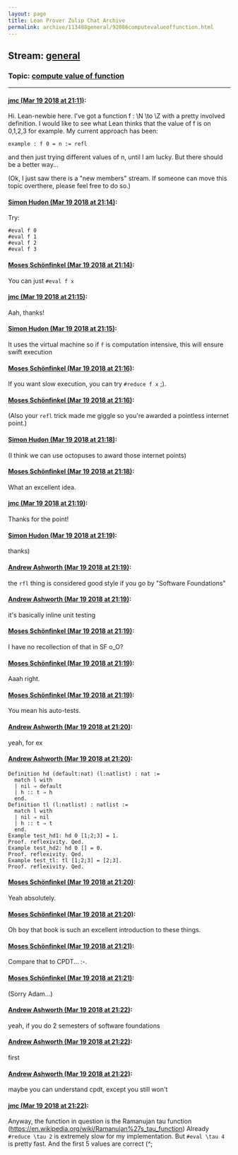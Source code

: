 ```yaml
---
layout: page
title: Lean Prover Zulip Chat Archive 
permalink: archive/113488general/92086computevalueoffunction.html
---
```


## Stream: [general](index.html)
### Topic: [compute value of function](92086computevalueoffunction.html)

---

#### [jmc (Mar 19 2018 at 21:11)](https://leanprover.zulipchat.com/#narrow/stream/113488-general/topic/compute%20value%20of%20function/near/123932056):
Hi. Lean-newbie here. I've got a function f : \N \to \Z with a pretty involved definition. I would like to see what Lean thinks that the value of f is on 0,1,2,3 for example.
My current approach has been:
```lean
example : f 0 = n := refl
```
and then just trying different values of n, until I am lucky. But there should be a better way...

(Ok, I just saw there is a "new members" stream. If someone can move this topic overthere, please feel free to do so.)

#### [Simon Hudon (Mar 19 2018 at 21:14)](https://leanprover.zulipchat.com/#narrow/stream/113488-general/topic/compute%20value%20of%20function/near/123932203):
Try:

```lean
#eval f 0
#eval f 1
#eval f 2
#eval f 3
```

#### [Moses Schönfinkel (Mar 19 2018 at 21:14)](https://leanprover.zulipchat.com/#narrow/stream/113488-general/topic/compute%20value%20of%20function/near/123932204):
You can just `#eval f x`

#### [jmc (Mar 19 2018 at 21:15)](https://leanprover.zulipchat.com/#narrow/stream/113488-general/topic/compute%20value%20of%20function/near/123932212):
Aah, thanks!

#### [Simon Hudon (Mar 19 2018 at 21:15)](https://leanprover.zulipchat.com/#narrow/stream/113488-general/topic/compute%20value%20of%20function/near/123932223):
It uses the virtual machine so if `f` is computation intensive, this will ensure swift execution

#### [Moses Schönfinkel (Mar 19 2018 at 21:16)](https://leanprover.zulipchat.com/#narrow/stream/113488-general/topic/compute%20value%20of%20function/near/123932268):
If you want slow execution, you can try `#reduce f x` ;).

#### [Moses Schönfinkel (Mar 19 2018 at 21:16)](https://leanprover.zulipchat.com/#narrow/stream/113488-general/topic/compute%20value%20of%20function/near/123932273):
(Also your `refl` trick made me giggle so you're awarded a pointless internet point.)

#### [Simon Hudon (Mar 19 2018 at 21:18)](https://leanprover.zulipchat.com/#narrow/stream/113488-general/topic/compute%20value%20of%20function/near/123932327):
(I think we can use octopuses to award those internet points)

#### [Moses Schönfinkel (Mar 19 2018 at 21:18)](https://leanprover.zulipchat.com/#narrow/stream/113488-general/topic/compute%20value%20of%20function/near/123932332):
What an excellent idea.

#### [jmc (Mar 19 2018 at 21:19)](https://leanprover.zulipchat.com/#narrow/stream/113488-general/topic/compute%20value%20of%20function/near/123932348):
Thanks for the point!

#### [Simon Hudon (Mar 19 2018 at 21:19)](https://leanprover.zulipchat.com/#narrow/stream/113488-general/topic/compute%20value%20of%20function/near/123932349):
thanks)

#### [Andrew Ashworth (Mar 19 2018 at 21:19)](https://leanprover.zulipchat.com/#narrow/stream/113488-general/topic/compute%20value%20of%20function/near/123932352):
the `rfl` thing is considered good style if you go by "Software Foundations"

#### [Andrew Ashworth (Mar 19 2018 at 21:19)](https://leanprover.zulipchat.com/#narrow/stream/113488-general/topic/compute%20value%20of%20function/near/123932357):
it's basically inline unit testing

#### [Moses Schönfinkel (Mar 19 2018 at 21:19)](https://leanprover.zulipchat.com/#narrow/stream/113488-general/topic/compute%20value%20of%20function/near/123932360):
I have no recollection of that in SF o_O?

#### [Moses Schönfinkel (Mar 19 2018 at 21:19)](https://leanprover.zulipchat.com/#narrow/stream/113488-general/topic/compute%20value%20of%20function/near/123932361):
Aaah right.

#### [Moses Schönfinkel (Mar 19 2018 at 21:19)](https://leanprover.zulipchat.com/#narrow/stream/113488-general/topic/compute%20value%20of%20function/near/123932362):
You mean his auto-tests.

#### [Andrew Ashworth (Mar 19 2018 at 21:20)](https://leanprover.zulipchat.com/#narrow/stream/113488-general/topic/compute%20value%20of%20function/near/123932423):
yeah, for ex

#### [Andrew Ashworth (Mar 19 2018 at 21:20)](https://leanprover.zulipchat.com/#narrow/stream/113488-general/topic/compute%20value%20of%20function/near/123932425):
```coq
Definition hd (default:nat) (l:natlist) : nat :=
  match l with
  | nil ⇒ default
  | h :: t ⇒ h
  end.
Definition tl (l:natlist) : natlist :=
  match l with
  | nil ⇒ nil
  | h :: t ⇒ t
  end.
Example test_hd1: hd 0 [1;2;3] = 1.
Proof. reflexivity. Qed.
Example test_hd2: hd 0 [] = 0.
Proof. reflexivity. Qed.
Example test_tl: tl [1;2;3] = [2;3].
Proof. reflexivity. Qed.
```

#### [Moses Schönfinkel (Mar 19 2018 at 21:20)](https://leanprover.zulipchat.com/#narrow/stream/113488-general/topic/compute%20value%20of%20function/near/123932428):
Yeah absolutely.

#### [Moses Schönfinkel (Mar 19 2018 at 21:20)](https://leanprover.zulipchat.com/#narrow/stream/113488-general/topic/compute%20value%20of%20function/near/123932431):
Oh boy that book is such an excellent introduction to these things.

#### [Moses Schönfinkel (Mar 19 2018 at 21:21)](https://leanprover.zulipchat.com/#narrow/stream/113488-general/topic/compute%20value%20of%20function/near/123932446):
Compare that to CPDT... :-\.

#### [Moses Schönfinkel (Mar 19 2018 at 21:21)](https://leanprover.zulipchat.com/#narrow/stream/113488-general/topic/compute%20value%20of%20function/near/123932448):
(Sorry Adam...)

#### [Andrew Ashworth (Mar 19 2018 at 21:22)](https://leanprover.zulipchat.com/#narrow/stream/113488-general/topic/compute%20value%20of%20function/near/123932498):
yeah, if you do 2 semesters of software foundations

#### [Andrew Ashworth (Mar 19 2018 at 21:22)](https://leanprover.zulipchat.com/#narrow/stream/113488-general/topic/compute%20value%20of%20function/near/123932500):
first

#### [Andrew Ashworth (Mar 19 2018 at 21:22)](https://leanprover.zulipchat.com/#narrow/stream/113488-general/topic/compute%20value%20of%20function/near/123932503):
maybe you can understand cpdt, except you still won't

#### [jmc (Mar 19 2018 at 21:22)](https://leanprover.zulipchat.com/#narrow/stream/113488-general/topic/compute%20value%20of%20function/near/123932504):
Anyway, the function in question is the Ramanujan tau function (https://en.wikipedia.org/wiki/Ramanujan%27s_tau_function)
Already `#reduce \tau 2` is extremely slow for my implementation.
But `#eval \tau 4` is pretty fast. And the first 5 values are correct (^;

